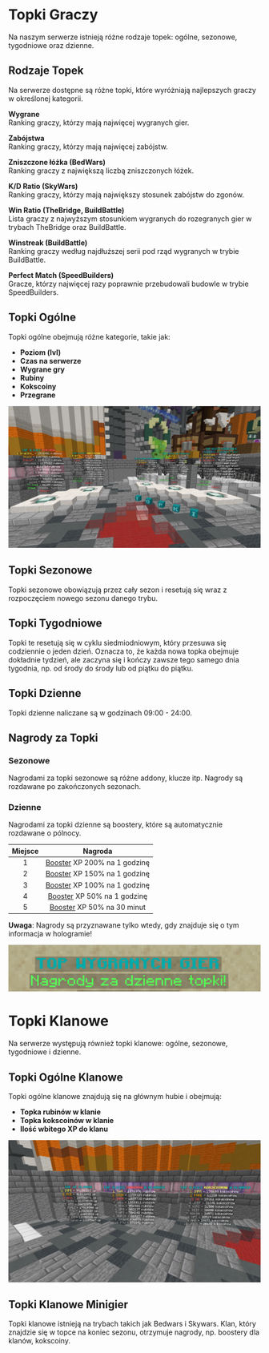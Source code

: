 # Topki Graczy
Na naszym serwerze istnieją różne rodzaje topek: ogólne, sezonowe, tygodniowe oraz dzienne.

## Rodzaje Topek
Na serwerze dostępne są różne topki, które wyróżniają najlepszych graczy w określonej kategorii.

**Wygrane**  
Ranking graczy, którzy mają najwięcej wygranych gier.

**Zabójstwa**  
Ranking graczy, którzy mają najwięcej zabójstw.

**Zniszczone łóżka (BedWars)**  
Ranking graczy z największą liczbą zniszczonych łóżek.

**K/D Ratio (SkyWars)**  
Ranking graczy, którzy mają największy stosunek zabójstw do zgonów.

**Win Ratio (TheBridge, BuildBattle)**  
Lista graczy z najwyższym stosunkiem wygranych do rozegranych gier w trybach TheBridge oraz BuildBattle.

**Winstreak (BuildBattle)**  
Ranking graczy według najdłuższej serii pod rząd wygranych w trybie BuildBattle.

**Perfect Match (SpeedBuilders)**  
Gracze, którzy najwięcej razy poprawnie przebudowali budowle w trybie SpeedBuilders.

## Topki Ogólne
Topki ogólne obejmują różne kategorie, takie jak:

- **Poziom (lvl)**
- **Czas na serwerze**
- **Wygrane gry**
- **Rubiny**
- **Kokscoiny**
- **Przegrane**

![Hub Topki](/assets/leaderboard/sshubogolne.png)

## Topki Sezonowe
Topki sezonowe obowiązują przez cały sezon i resetują się wraz z rozpoczęciem nowego sezonu danego trybu.

## Topki Tygodniowe
Topki te resetują się w cyklu siedmiodniowym, który przesuwa się codziennie o jeden dzień. Oznacza to, że każda nowa topka obejmuje dokładnie tydzień, ale zaczyna się i kończy zawsze tego samego dnia tygodnia, np. od środy do środy lub od piątku do piątku.

## Topki Dzienne
Topki dzienne naliczane są w godzinach 09:00 - 24:00.

## Nagrody za Topki

### **Sezonowe**
Nagrodami za topki sezonowe są różne addony, klucze itp. Nagrody są rozdawane po zakończonych sezonach.

### **Dzienne**
Nagrodami za topki dzienne są boostery, które są automatycznie rozdawane o pólnocy.

| **Miejsce** |                       **Nagroda**                        |
|:-----------:|:--------------------------------------------------------:|
|      1      | [Booster](/article/ogolne/boostery) XP 200% na 1 godzinę |
|      2      | [Booster](/article/ogolne/boostery) XP 150% na 1 godzinę |
|      3      | [Booster](/article/ogolne/boostery) XP 100% na 1 godzinę |
|      4      | [Booster](/article/ogolne/boostery) XP 50% na 1 godzinę  |
|      5      |  [Booster](/article/ogolne/boostery) XP 50% na 30 minut  |

**Uwaga**: Nagrody są przyznawane tylko wtedy, gdy znajduje się o tym informacja w hologramie!

![Screen hologram](/assets/leaderboard/sshologram.png)

# Topki Klanowe
Na serwerze występują również topki klanowe: ogólne, sezonowe, tygodniowe i dzienne.

## Topki Ogólne Klanowe
Topki ogólne klanowe znajdują się na głównym hubie i obejmują:

- **Topka rubinów w klanie**
- **Topka kokscoinów w klanie**
- **Ilość wbitego XP do klanu**

![Topki klanowe](/assets/leaderboard/topkaklanhub.png)

## Topki Klanowe Minigier
Topki klanowe istnieją na trybach takich jak Bedwars i Skywars. Klan, który znajdzie się w topce na koniec sezonu, otrzymuje nagrody, np. boostery dla klanów, kokscoiny.
